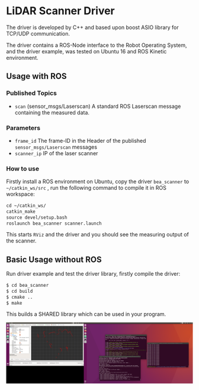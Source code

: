 LiDAR Scanner Driver
===============================

The driver is developed by C++ and based upon boost ASIO library for TCP/UDP communication.

The driver contains a ROS-Node interface to the Robot Operating System, and the driver example, was tested on Ubuntu 16 and ROS Kinetic environment.




Usage with ROS
---------------------------


### Published Topics

- `scan` (sensor_msgs/Laserscan) A standard ROS Laserscan message containing the measured data. 

### Parameters

- `frame_id` The frame-ID in the Header of the published `sensor_msgs/Laserscan` messages
- `scanner_ip` IP of the laser scanner

### How to use

Firstly install a ROS environment on Ubuntu, copy the driver `bea_scanner` to `~/catkin_ws/src` , run the following command to compile it in ROS workspace:

    cd ~/catkin_ws/
    catkin_make
    source devel/setup.bash
    roslaunch bea_scanner scanner.launch

This starts `RViz` and the driver and you should see the measuring output of the scanner.



Basic Usage without ROS
---------------------------


Run driver example and test the driver library, firstly compile the driver:

    $ cd bea_scanner
    $ cd build
    $ cmake ..
    $ make

This builds a SHARED library which can be used in your program. 

![](https://raw.githubusercontent.com/ClintSun-Git/laser_scanner/main/screen%20RViz%20%26%20terminal%20%202104.png)
